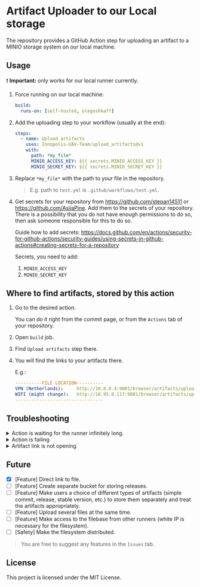 # Artifact Uploader to our Local storage

The repository provides a GitHub Action step for uploading an artifact to a MINIO storage system on our local machine.

## Usage

:exclamation: **Important:** only works for our local runner currently.

1) Force running on our local machine:
    ```yaml
    build:
      runs-on: [self-hosted, olegoshkaff]
    ```
2) Add the uploading step to your workflow (usually at the end):
    ```yaml
    steps:
      - name: Upload artifacts
        uses: Innopolis-UAV-Team/upload_artifacts@v1
        with:
          path: *my_file*
          MINIO_ACCESS_KEY: ${{ secrets.MINIO_ACCESS_KEY }}
          MINIO_SECRET_KEY: ${{ secrets.MINIO_SECRET_KEY }}
    ```
3) Replace `*my_file*` with the path to your file in the repository.
    > E.g. path to `test.yml` is `.github/workflows/test.yml`.
4) Get secrets for your repository from https://github.com/stepan14511 or https://github.com/AsiiaPine. Add them to the secrets of your repository. There is a possibility that you do not have enough permissions to do so, then ask someone responsible for this to do so.

    Guide how to add secrets: https://docs.github.com/en/actions/security-for-github-actions/security-guides/using-secrets-in-github-actions#creating-secrets-for-a-repository

    Secrets, you need to add:
    1) `MINIO_ACCESS_KEY`
    2) `MINIO_SECRET_KEY`

## Where to find artifacts, stored by this action

1) Go to the desired action.  

    You can do it right from the commit page, or from the `Actions` tab of your repository.

2) Open `build` job.
3) Find `Upload artifacts` step there.
4) You will find the links to your artifacts there.

    E.g.:
    ```yaml
    ----------FILE LOCATION----------
    VPN (Netherlands):     http://10.8.0.4:9001/browser/artifacts/upload_artifacts...
    WIFI (might change):   http://10.95.0.117:9001/browser/artifacts/upload_artifacts...
    ---------------------------------
    ```

## Troubleshooting
<details>
<summary>Action is waiting for the runner infinitely long.</summary>

1) Call https://github.com/stepan14511 or https://github.com/AsiiaPine and tell them about the problem.

</details>

<details>
<summary>Action is failing</summary>

1) Check the logs there and ensure that the problem is not on your side.
2) Open an Issue and wait for the help.

</details>

<details>
<summary>Artifact link is not opening</summary>

1) Try the second link.
2) Check that you are connected to the `drone` or `drone_5G`.
3) Or check that you are connected to our VPN (`OpenVPN from Netherlands`, not any sort of Wireshark).
4) Ask https://github.com/stepan14511 or https://github.com/AsiiaPine if IP you have in the link is correct. If not, replace it with the correct one.
5) Open an Issue and wait for the help.
</details>

## Future

- [x] [Feature] Direct link to file.
- [ ] [Feature] Create separate bucket for storing releases.
- [ ] [Feature] Make users a choice of different types of artifacts (simple commit, release, stable version, etc.) to store them separately and treat the artifacts appropriately.
- [ ] [Feature] Upload several files at the same time.
- [ ] [Feature] Make access to the filebase from other runners (white IP is necessary for the filesystem).
- [ ] [Safety] Make the filesystem distributed.

> You are free to suggest any features in the `Issues` tab.
## License

This project is licensed under the MIT License.
